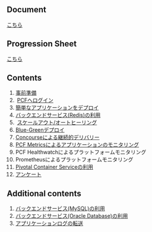 ## Document
[こちら](https://docs.google.com/presentation/d/1zJ-JaVJWwXZUguDmzG_Am2ckCu0wxX3e7ojmWRy2NlA/edit?usp=sharing)

## Progression Sheet
[こちら](https://docs.google.com/spreadsheets/d/1uI0cSdPhjgx8pD4_YCVJjoXHAZNQiVASZOqqb2IOl_U/edit?usp=sharing)

## Contents
1.  [事前準備](prerequisite.md)
2.  [PCFへログイン](cf-login.md)
3.  [簡単なアプリケーションをデプロイ](deploy-application_java.md)
4.  [バックエンドサービス(Redis)の利用](backend-service-redis_java.md)
5.  [スケールアウト/オートヒーリング](scale-out_java.md)
6.  [Blue-Greenデプロイ](blue-green-deployment_java.md)
7.  [Concourseによる継続的デリバリー](concourse.md)
8.  [PCF Metricsによるアプリケーションのモニタリング](pcf-metrics.md) 
9.	PCF Healthwatchによるプラットフォームモニタリング
10. Prometheusによるプラットフォームモニタリング
11. [Pivotal Container Serviceの利用](pks.md)
12. [アンケート](https://goo.gl/forms/2UuxaHIHG8PriGGb2)

## Additional contents
1. [バックエンドサービス(MySQL)の利用](backend-service-mysql_java.md)
2. [バックエンドサービス(Oracle Database)の利用](backend-service-oracle_java.md)
3. [アプリケーションログの転送](logging.md)
